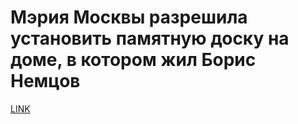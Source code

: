 # Мэрия Москвы разрешила установить памятную доску на доме, в котором жил Борис Немцов



[LINK](https://varlamov.ru/2795061.html)